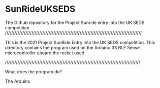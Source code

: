 # SunRideUKSEDS
The Github repository for the Project Sunride entry into the UK SEDS competition.
////////////////////////////////////////////////////////////////////////////////////////

This is the 2021 Project SunRide Entry into the UK SEDS competition. 
This directory contains the program used on the Arduino 33 BLE Sense microcontroller aboard the rocket used. 

///////////////////////////////////////////////////////////////////////////////////////

What does the program do?

The Arduino
